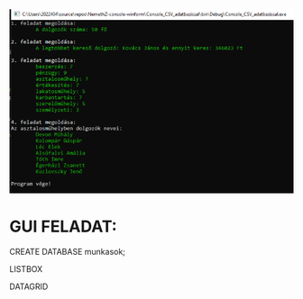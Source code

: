 <img src="Console_CSV_adatbazissal/!futtatas-kep.PNG" alt="konzolos program"/>




# GUI FELADAT:

CREATE DATABASE munkasok;


LISTBOX

DATAGRID
